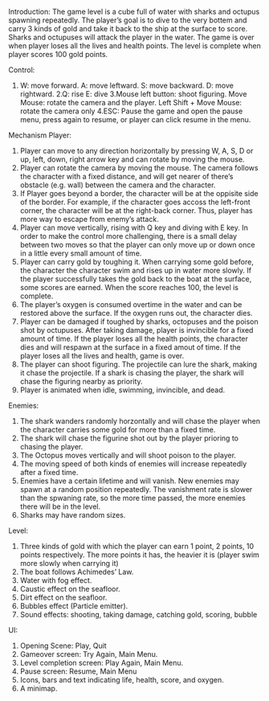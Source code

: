 Introduction:
The game level is a cube full of water with sharks and octupus spawning repeatedly. 
The player’s goal is to dive to the very bottem and carry 3 kinds of gold and take it back to the ship at the surface to score. 
Sharks and octupuses will attack the player in the water. 
The game is over when player loses all the lives and health points. 
The level is complete when player scores 100 gold points.

Control:

1. W: move forward.
A: move leftward.
S: move backward.
D: move rightward.
2.Q: rise
E: dive
3.Mouse left button: shoot figuring.
Move Mouse: rotate the camera and the player.
Left Shift + Move Mouse: rotate the camera only
4.ESC: Pause the game and open the pause menu, press again to resume, or player can click resume in the menu. 

Mechanism
Player:
1. Player can move to any direction horizontally by pressing W, A, S, D or up, left, down, right arrow key and can rotate by moving the mouse.
2. Player can rotate the camera by moving the mouse. The camera follows the character with a fixed distance, and will get nearer of there’s obstacle (e.g. wall) between the camera and the character. 
3. If Player goes beyond a border, the character will be at the oppisite side of the border. For example, if the character goes accoss the left-front corner, the character will be at the right-back corner. Thus, player has more way to escape from enemy’s attack. 
4. Player can move vertically, rising with Q key and diving with E key. In order to make the control more challenging, there is a small delay between two moves so that the player can only move up or down once in a little every small amount of time. 
5. Player can carry gold by toughing it. When carrying some gold before, the character the character swim and rises up in water more slowly. If the player successfully takes the gold back to the boat at the surface, some scores are earned. When the score reaches 100, the level is complete. 
6. The player’s oxygen is consumed overtime in the water and can be restored above the surface. If the oxygen runs out, the character dies. 
8. Player can be damaged if toughed by sharks, octopuses and the poison shot by octupuses. After taking damage, player is invincible for a fixed amount of time. If the player loses all the health points, the character dies and will respawn at the surface in a fixed amout of time. If the player loses all the lives and health, game is over.
7. The player can shoot figuring. The projectile can lure the shark, making it chase the projectile. If a shark is chasing the player, the shark will chase the figuring nearby as priority.
9. Player is animated when idle, swimming, invincible, and dead.

Enemies:
1. The shark wanders randomly horzontally and will chase the player when the character carries some gold for more than a fixed time.
2. The shark will chase the figurine shot out by the player prioring to chasing the player. 
3. The Octopus moves vertically and will shoot poison to the player.
4. The moving speed of both kinds of enemies will increase repeatedly after a fixed time. 
5. Enemies have a certain lifetime and will vanish. New enemies may spawn at a random position repeatedly. The vanishment rate is slower than the spwaning rate, so the more time passed, the more enemies there will be in the level. 
6. Sharks may have random sizes.

Level:
1. Three kinds of gold with which the player can earn 1 point, 2 points, 10 points respectively. The more points it has, the heavier it is (player swim more slowly when carrying it)
2. The boat follows Achimedes’ Law.
3. Water with fog effect. 
3. Caustic effect on the seafloor. 
4. Dirt effect on the seafloor.
5. Bubbles effect (Particle emitter). 
6. Sound effects: shooting, taking damage, catching gold, scoring, bubble

UI:
1. Opening Scene: Play, Quit
2. Gameover screen: Try Again, Main Menu. 
3. Level completion screen: Play Again, Main Menu.
4. Pause screen: Resume, Main Menu
5. Icons, bars and text indicating life, health, score, and oxygen. 
6. A minimap. 
